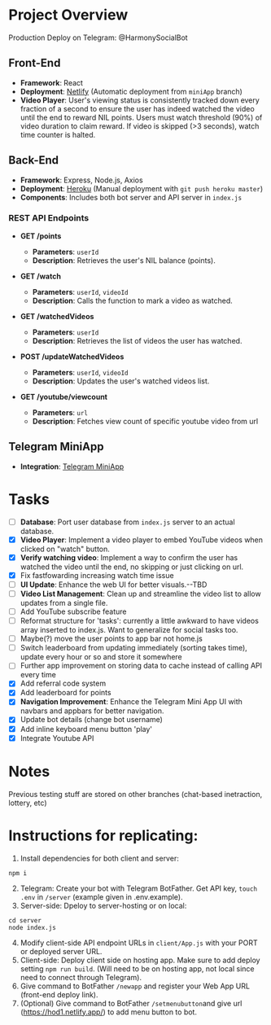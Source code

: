 # Project Overview

Production Deploy on Telegram: @HarmonySocialBot

## Front-End
- **Framework**: React
- **Deployment**: [Netlify](https://hod1.netlify.app/) (Automatic deployment from `miniApp` branch)
- **Video Player**: User's viewing status is consistently tracked down every fraction of a second to ensure the user has indeed watched the video until the end to reward NIL points. Users must watch threshold (90%) of video duration to claim reward. If video is skipped (>3 seconds), watch time counter is halted.

## Back-End
- **Framework**: Express, Node.js, Axios
- **Deployment**: [Heroku](https://hod1-a52bc53a961e.herokuapp.com/) (Manual deployment with `git push heroku master`)
- **Components**: Includes both bot server and API server in `index.js`

### REST API Endpoints

- **GET /points**
  - **Parameters**: `userId`
  - **Description**: Retrieves the user's NIL balance (points).

- **GET /watch**
  - **Parameters**: `userId`, `videoId`
  - **Description**: Calls the function to mark a video as watched.

- **GET /watchedVideos**
  - **Parameters**: `userId`
  - **Description**: Retrieves the list of videos the user has watched.

- **POST /updateWatchedVideos**
  - **Parameters**: `userId`, `videoId`
  - **Description**: Updates the user's watched videos list.
 
- **GET /youtube/viewcount**
  - **Parameters**: `url`
  - **Description**: Fetches view count of specific youtube video from url

## Telegram MiniApp
- **Integration**: [Telegram MiniApp](https://t.me/HarmonyLotteryBot/hod1app)

# Tasks
- [ ] **Database**: Port user database from `index.js` server to an actual database.
- [x] **Video Player**: Implement a video player to embed YouTube videos when clicked on "watch" button.
- [x] **Verify watching video**: Implement a way to confirm the user has watched the video until the end, no skipping or just clicking on url.
- [x] Fix fastfowarding increasing watch time issue
- [ ] **UI Update**: Enhance the web UI for better visuals.--TBD
- [ ] **Video List Management**: Clean up and streamline the video list to allow updates from a single file.
- [ ] Add YouTube subscribe feature
- [ ] Reformat structure for 'tasks': currently a little awkward to have videos array inserted to index.js. Want to generalize for social tasks too.
- [ ] Maybe(?) move the user points to app bar not home.js
- [ ] Switch leaderboard from updating immediately (sorting takes time), update every hour or so and store it somewhere
- [ ] Further app improvement on storing data to cache instead of calling API every time
- [x] Add referral code system
- [x] Add leaderboard for points
- [x] **Navigation Improvement**: Enhance the Telegram Mini App UI with navbars and appbars for better navigation.
- [x] Update bot details (change bot username)
- [x] Add inline keyboard menu button 'play'
- [x] Integrate Youtube API

# Notes
Previous testing stuff are stored on other branches (chat-based inetraction, lottery, etc)

# Instructions for replicating:
1. Install dependencies for both client and server:
```
npm i
```
2. Telegram: Create your bot with Telegram BotFather. Get API key, `touch .env` in `/server` (example given in .env.example). 
3. Server-side: Dpeloy to server-hosting or on local:
```
cd server
node index.js
```
4. Modify client-side API endpoint URLs in `client/App.js` with your PORT or deployed server URL.
5. Client-side: Deploy client side on hosting app. Make sure to add deploy setting `npm run build`. (Will need to be on hosting app, not local since need to connect through Telegram).
6. Give command to BotFather `/newapp` and register your Web App URL (front-end deploy link).
7. (Optional) Give command to BotFather `/setmenubutton`and give url (https://hod1.netlify.app/) to add menu button to bot.

